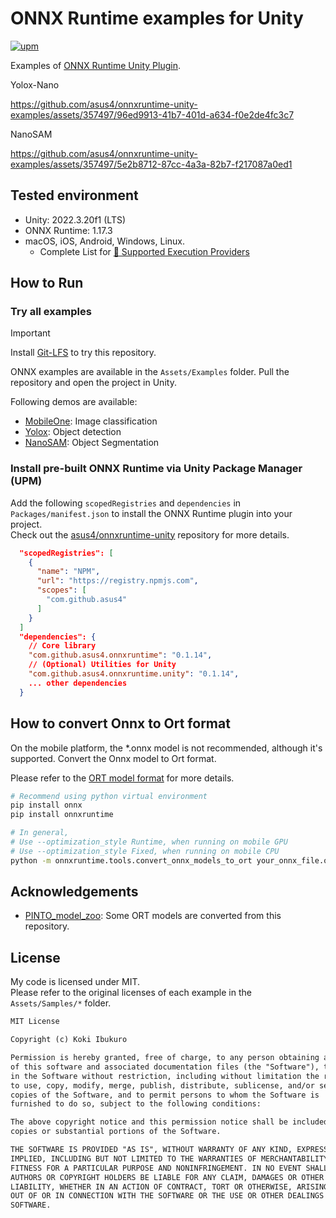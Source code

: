 # ONNX Runtime examples for Unity

[![upm](https://img.shields.io/npm/v/com.github.asus4.onnxruntime?label=upm)](https://www.npmjs.com/package/com.github.asus4.onnxruntime)

Examples of [ONNX Runtime Unity Plugin](https://github.com/asus4/onnxruntime-unity).

Yolox-Nano  

<https://github.com/asus4/onnxruntime-unity-examples/assets/357497/96ed9913-41b7-401d-a634-f0e2de4fc3c7>

NanoSAM  

<https://github.com/asus4/onnxruntime-unity-examples/assets/357497/5e2b8712-87cc-4a3a-82b7-f217087a0ed1>

## Tested environment

- Unity: 2022.3.20f1 (LTS)
- ONNX Runtime: 1.17.3
- macOS, iOS, Android, Windows, Linux.
  - Complete List for [:link: Supported Execution Providers](https://github.com/asus4/onnxruntime-unity?tab=readme-ov-file#execution-providers)

## How to Run

### Try all examples

> [!IMPORTANT]  
> Install [Git-LFS](https://git-lfs.github.com/) to try this repository.

ONNX examples are available in the `Assets/Examples` folder. Pull the repository and open the project in Unity.

Following demos are available:

- [MobileOne](https://github.com/apple/ml-mobileone): Image classification
- [Yolox](https://github.com/Megvii-BaseDetection/YOLOX): Object detection
- [NanoSAM](https://github.com/NVIDIA-AI-IOT/nanosam/): Object Segmentation

### Install pre-built ONNX Runtime via Unity Package Manager (UPM)

Add the following `scopedRegistries` and `dependencies` in `Packages/manifest.json` to install the ONNX Runtime plugin into your project.  
Check out the [asus4/onnxruntime-unity](https://github.com/asus4/onnxruntime-unity) repository for more details.

```json
  "scopedRegistries": [
    {
      "name": "NPM",
      "url": "https://registry.npmjs.com",
      "scopes": [
        "com.github.asus4"
      ]
    }
  ]
  "dependencies": {
    // Core library
    "com.github.asus4.onnxruntime": "0.1.14",
    // (Optional) Utilities for Unity
    "com.github.asus4.onnxruntime.unity": "0.1.14",
    ... other dependencies
  }
```

## How to convert Onnx to Ort format

On the mobile platform, the *.onnx model is not recommended, although it's supported. Convert the Onnx model to Ort format.

Please refer to the [ORT model format](https://onnxruntime.ai/docs/performance/model-optimizations/ort-format-models.html) for more details.

```sh
# Recommend using python virtual environment
pip install onnx
pip install onnxruntime

# In general,
# Use --optimization_style Runtime, when running on mobile GPU
# Use --optimization_style Fixed, when running on mobile CPU
python -m onnxruntime.tools.convert_onnx_models_to_ort your_onnx_file.onnx --optimization_style Runtime
```

## Acknowledgements

- [PINTO_model_zoo](https://github.com/PINTO0309/PINTO_model_zoo): Some ORT models are converted from this repository.

## License

My code is licensed under MIT.  
Please refer to the original licenses of each example in the `Assets/Samples/*` folder.

```markdown
MIT License

Copyright (c) Koki Ibukuro

Permission is hereby granted, free of charge, to any person obtaining a copy
of this software and associated documentation files (the "Software"), to deal
in the Software without restriction, including without limitation the rights
to use, copy, modify, merge, publish, distribute, sublicense, and/or sell
copies of the Software, and to permit persons to whom the Software is
furnished to do so, subject to the following conditions:

The above copyright notice and this permission notice shall be included in all
copies or substantial portions of the Software.

THE SOFTWARE IS PROVIDED "AS IS", WITHOUT WARRANTY OF ANY KIND, EXPRESS OR
IMPLIED, INCLUDING BUT NOT LIMITED TO THE WARRANTIES OF MERCHANTABILITY,
FITNESS FOR A PARTICULAR PURPOSE AND NONINFRINGEMENT. IN NO EVENT SHALL THE
AUTHORS OR COPYRIGHT HOLDERS BE LIABLE FOR ANY CLAIM, DAMAGES OR OTHER
LIABILITY, WHETHER IN AN ACTION OF CONTRACT, TORT OR OTHERWISE, ARISING FROM,
OUT OF OR IN CONNECTION WITH THE SOFTWARE OR THE USE OR OTHER DEALINGS IN THE
SOFTWARE.
```

